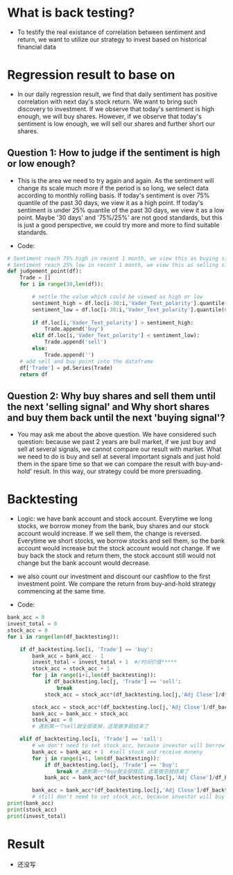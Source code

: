 # What is back testing?
- To testify the real existance of correlation between sentiment and return, we want to utilize our strategy to invest based on historical financial data

# Regression result to base on
- In our daily regression result, we find that daily sentiment has positive correlation with next day's stock return. We want to bring such discovery to investment. If we observe that today's sentiment is high enough, we will buy shares. However, if we observe that today's sentiment is low enough, we will sell our shares and further short our shares.

## Question 1: How to judge if the sentiment is high or low enough?
- This is the area we need to try again and again. As the sentiment will change its scale much more if the period is so long, we select data according to monthly rolling basis. If today's sentiment is over 75% quantile of the past 30 days, we view it as a high point. If today's sentiment is under 25% quantile of the past 30 days, we view it as a low point. Maybe '30 days' and '75%/25%' are not good standards, but this is just a good perspective, we could try more and more to find suitable standards.

- Code:

```python
# Sentiment reach 75% high in recent 1 month, we view this as buying signal.
# Sentiment reach 25% low in recent 1 month, we view this as selling signal.
def judgement_point(df):
    Trade = []
    for i in range(30,len(df)):

        # settle the value which could be viewed as high or low
        sentiment_high = df.loc[i-30:i,'Vader_Text_polarity'].quantile(0.75)
        sentiment_low = df.loc[i-30:i,'Vader_Text_polarity'].quantile(0.25)
        
        if df.loc[i,'Vader_Text_polarity'] > sentiment_high:
            Trade.append('buy')
        elif df.loc[i,'Vader_Text_polarity'] < sentiment_low):
            Trade.append('sell')
        else:
            Trade.append('')
    # add sell and buy point into the dataframe         
    df['Trade'] = pd.Series(Trade)
    return df
```
## Question 2: Why buy shares and sell them until the next 'selling signal' and Why short shares and buy them back until the next 'buying signal'?
- You may ask me about the above question. We have considered such question: because we past 2 years are bull market, if we just buy and sell at several signals, we cannot compare our result with market. What we need to do is buy and sell at several important signals and just hold them in the spare time so that we can compare the result with buy-and-hold' result. In this way, our strategy could be more prersuading.

# Backtesting
- Logic: we have bank account and stock account. Everytime we long stocks, we borrow money from the bank, buy shares and our stock account would increase. If we sell them, the change is reversed. Everytime we short stocks, we borrow stocks and sell them, so the bank account would increase but the stock account would not change. If we buy back the stock and return them, the stock account still would not change but the bank account would decrease.

- we also count our investment and discount our cashflow to the first investment point. We compare the return from buy-and-hold strategy commencing at the same time.

- Code:

```python
bank_acc = 0
invest_total = 0
stock_acc = 0
for i in range(len(df_backtesting)):

    if df_backtesting.loc[i, 'Trade'] == 'buy':
        bank_acc = bank_acc - 1
        invest_total = invest_total + 1  #/时间价值*****
        stock_acc = stock_acc + 1
        for j in range(i+1,len(df_backtesting)):
            if df_backtesting.loc[j, 'Trade'] == 'sell': 
                break   
            stock_acc = stock_acc*(df_backtesting.loc[j,'Adj Close']/df_backtesting.loc[j-1,'Adj Close'])

        stock_acc = stock_acc*(df_backtesting.loc[j,'Adj Close']/df_backtesting.loc[j-1,'Adj Close'])  
        bank_acc = bank_acc + stock_acc 
        stock_acc = 0
        # 遇到第一个sell就全部卖掉，这笔做多就结束了

    elif df_backtesting.loc[i, 'Trade'] == 'sell':
        # we don't need to set stock_acc, because investor will borrow stock and sell them
        bank_acc = bank_acc + 1  #sell stock and receive moneny
        for j in range(i+1, len(df_backtesting)):
            if df_backtesting.loc[j, 'Trade'] == 'buy': 
                break # 遇到第一个buy就全部赎回，这笔做空就结束了
            bank_acc = bank_acc*(df_backtesting.loc[j,'Adj Close']/df_backtesting.loc[j-1,'Adj Close'])

        bank_acc = bank_acc*(df_backtesting.loc[j,'Adj Close']/df_backtesting.loc[j-1,'Adj Close'])
        # still don't need to set stock_acc, because investor will buy stock and return them
print(bank_acc)
print(stock_acc)
print(invest_total)
```
# Result
- 还没写